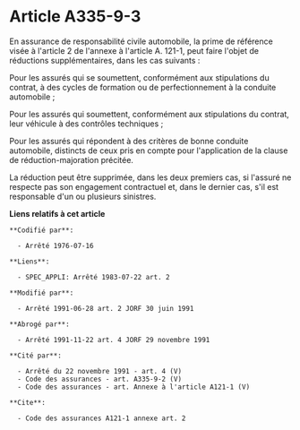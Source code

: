 # Article A335-9-3

En assurance de responsabilité civile automobile, la prime de référence visée à l'article 2 de l'annexe à l'article A. 121-1,
peut faire l'objet de réductions supplémentaires, dans les cas suivants :

Pour les assurés qui se soumettent, conformément aux stipulations du contrat, à des cycles de formation ou de
perfectionnement à la conduite automobile ;

Pour les assurés qui soumettent, conformément aux stipulations du contrat, leur véhicule à des contrôles techniques ;

Pour les assurés qui répondent à des critères de bonne conduite automobile, distincts de ceux pris en compte pour
l'application de la clause de réduction-majoration précitée.

La réduction peut être supprimée, dans les deux premiers cas, si l'assuré ne respecte pas son engagement contractuel et, dans
le dernier cas, s'il est responsable d'un ou plusieurs sinistres.

**Liens relatifs à cet article**

	**Codifié par**:

	  - Arrêté 1976-07-16

	**Liens**:

	  - SPEC_APPLI: Arrêté 1983-07-22 art. 2

	**Modifié par**:

	  - Arrêté 1991-06-28 art. 2 JORF 30 juin 1991

	**Abrogé par**:

	  - Arrêté 1991-11-22 art. 4 JORF 29 novembre 1991

	**Cité par**:

	  - Arrêté du 22 novembre 1991 - art. 4 (V)
	  - Code des assurances - art. A335-9-2 (V)
	  - Code des assurances - art. Annexe à l'article A121-1 (V)

	**Cite**:

	  - Code des assurances A121-1 annexe art. 2
